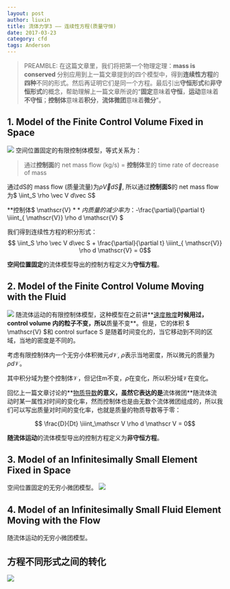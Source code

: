 ```yaml
---
layout: post
author: liuxin
title: 流体力学3 —— 连续性方程(质量守恒)
date: 2017-03-23
category: cfd
tags: Anderson
---
```


<script type="text/x-mathjax-config">MathJax.Hub.Config({tex2jax: {inlineMath:[['$','$']]}});</script>
<script type="text/javascript" src="http://cdn.mathjax.org/mathjax/latest/MathJax.js?config=TeX-AMS-MML_HTMLorMML"></script>

> PREAMBLE:
> 在这篇文章里，我们将把第一个物理定理：**mass is conserved** 分别应用到上一篇文章提到的四个模型中，得到**连续性方程**的**四种**不同的形式。然后再证明它们是同一个方程。最后引出**守恒形式**和**非守恒形式**的概念，帮助理解上一篇文章所说的“**固定**意味着**守恒**，**运动**意味着**不守恒**；**控制体**意味着**积分**，**流体微团**意味着**微分**”。

## 1. Model of the Finite Control Volume Fixed in Space
![][image-1]
空间位置固定的有限控制体模型，等式关系为：
> 通过**控制面**的 net mass flow (kg/s) 
> = **控制体**里的 time rate of decrease of mass

通过dS的 mass flow (质量流量)为$\rho \vec V d\vec S$, 所以通过**控制面S**的 net mass flow 为$ \iint_S \rho \vec V d\vec S$

**控制体$ \mathscr{V} $**内质量的减少率为：$-\frac{\partial}{\partial t} \iiint_{ \mathscr{V}} \rho d \mathscr{V} $

我们得到连续性方程的积分形式：
$$ \iint_S \rho \vec V d\vec S + \frac{\partial}{\partial t} \iiint_{ \mathscr{V}} \rho d \mathscr{V} = 0$$

**空间位置固定**的流体模型导出的控制方程定义为**守恒方程**。

## 2. Model of the Finite Control Volume Moving with the Fluid
![][image-2]
随流体运动的有限控制体模型，这种模型在之前讲**[速度散度][1]**时候用过，control volume 内的粒子不变，所以**质量不变**。但是，它的体积 $ \mathscr{V} $和 control surface S 是随着时间变化的，当它移动到不同的区域，当地的密度是不同的。

考虑有限控制体内一个无穷小体积微元$d \mathscr V$, $\rho$表示当地密度，所以微元的质量为$\rho d \mathscr V$。

其中积分域为整个控制体$\mathscr V$，但记住m不变，$\rho$在变化，所以积分域$\mathscr V$在变化。

回忆上一篇文章讨论的**[物质导数]()**的意义，虽然它表达的是**流体微团**随流体流动时某一属性对时间的变化率，然而控制体也是由无数个流体微团组成的，所以我们可以写出质量对时间的变化率，也就是质量的物质导数等于零：

$$ \frac{D}{Dt} \iiint_\mathscr V \rho d \mathscr V = 0$$

**随流体运动**的流体模型导出的控制方程定义为**非守恒方程**。

## 3. Model of an Infinitesimally Small Element Fixed in Space
空间位置固定的无穷小微团模型。
![][image-3]

## 4. Model of an Infinitesimally Small Fluid Element Moving with the Flow
随流体运动的无穷小微团模型。

## 方程不同形式之间的转化
![][image-4]

[1]:	liuxin.in


[image-1]:	https://cdn-images-1.medium.com/max/800/1*ddPI3FVs_ZEvcevmSi76cQ.png
[image-2]:	https://cdn-images-1.medium.com/max/800/1*8UvbG7_f7yLIY6Wevzorew.png
[image-3]:	https://cdn-images-1.medium.com/max/800/1*OFiZeAd_JLOqUnLPBVhE5Q.png
[image-4]:	https://cdn-images-1.medium.com/max/800/1*byTuqR30AhHBBm6KW8WPLg.png